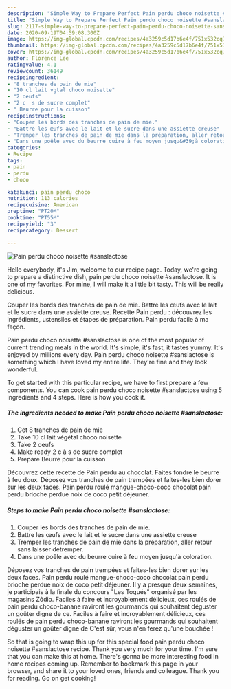 ```yaml
---
description: "Simple Way to Prepare Perfect Pain perdu choco noisette #sanslactose"
title: "Simple Way to Prepare Perfect Pain perdu choco noisette #sanslactose"
slug: 2117-simple-way-to-prepare-perfect-pain-perdu-choco-noisette-sanslactose
date: 2020-09-19T04:59:08.300Z
image: https://img-global.cpcdn.com/recipes/4a3259c5d17b6e4f/751x532cq70/pain-perdu-choco-noisette-sanslactose-photo-principale-de-la-recette.jpg
thumbnail: https://img-global.cpcdn.com/recipes/4a3259c5d17b6e4f/751x532cq70/pain-perdu-choco-noisette-sanslactose-photo-principale-de-la-recette.jpg
cover: https://img-global.cpcdn.com/recipes/4a3259c5d17b6e4f/751x532cq70/pain-perdu-choco-noisette-sanslactose-photo-principale-de-la-recette.jpg
author: Florence Lee
ratingvalue: 4.1
reviewcount: 36149
recipeingredient:
- "8 tranches de pain de mie"
- "10 cl lait vgtal choco noisette"
- "2 oeufs"
- "2 c  s de sucre complet"
- " Beurre pour la cuisson"
recipeinstructions:
- "Couper les bords des tranches de pain de mie."
- "Battre les œufs avec le lait et le sucre dans une assiette creuse"
- "Tremper les tranches de pain de mie dans la préparation, aller retour sans laisser detremper."
- "Dans une poêle avec du beurre cuire à feu moyen jusqu&#39;à coloration."
categories:
- Recipe
tags:
- pain
- perdu
- choco

katakunci: pain perdu choco 
nutrition: 113 calories
recipecuisine: American
preptime: "PT20M"
cooktime: "PT55M"
recipeyield: "3"
recipecategory: Dessert

---
```



![Pain perdu choco noisette #sanslactose](https://img-global.cpcdn.com/recipes/4a3259c5d17b6e4f/751x532cq70/pain-perdu-choco-noisette-sanslactose-photo-principale-de-la-recette.jpg)

Hello everybody, it's Jim, welcome to our recipe page. Today, we're going to prepare a distinctive dish, pain perdu choco noisette #sanslactose. It is one of my favorites. For mine, I will make it a little bit tasty. This will be really delicious.

Couper les bords des tranches de pain de mie. Battre les œufs avec le lait et le sucre dans une assiette creuse. Recette Pain perdu : découvrez les ingrédients, ustensiles et étapes de préparation. Pain perdu facile à ma façon.

Pain perdu choco noisette #sanslactose is one of the most popular of current trending meals in the world. It's simple, it's fast, it tastes yummy. It's enjoyed by millions every day. Pain perdu choco noisette #sanslactose is something which I have loved my entire life. They're fine and they look wonderful.


To get started with this particular recipe, we have to first prepare a few components. You can cook pain perdu choco noisette #sanslactose using 5 ingredients and 4 steps. Here is how you cook it.

<!--inarticleads1-->

##### The ingredients needed to make Pain perdu choco noisette #sanslactose:

1. Get 8 tranches de pain de mie
1. Take 10 cl lait végétal choco noisette
1. Take 2 oeufs
1. Make ready 2 c à s de sucre complet
1. Prepare  Beurre pour la cuisson


Découvrez cette recette de Pain perdu au chocolat. Faites fondre le beurre à feu doux. Déposez vos tranches de pain trempées et faites-les bien dorer sur les deux faces. Pain perdu roulé mangue-choco-coco chocolat pain perdu brioche perdue noix de coco petit déjeuner. 

<!--inarticleads2-->

##### Steps to make Pain perdu choco noisette #sanslactose:

1. Couper les bords des tranches de pain de mie.
1. Battre les œufs avec le lait et le sucre dans une assiette creuse
1. Tremper les tranches de pain de mie dans la préparation, aller retour sans laisser detremper.
1. Dans une poêle avec du beurre cuire à feu moyen jusqu&#39;à coloration.


Déposez vos tranches de pain trempées et faites-les bien dorer sur les deux faces. Pain perdu roulé mangue-choco-coco chocolat pain perdu brioche perdue noix de coco petit déjeuner. Il y a presque deux semaines, je participais à la finale du concours &#34;Les Toqués&#34; organisé par les magasins Zôdio. Faciles à faire et incroyablement délicieux, ces roulés de pain perdu choco-banane raviront les gourmands qui souhaitent déguster un goûter digne de ce. Faciles à faire et incroyablement délicieux, ces roulés de pain perdu choco-banane raviront les gourmands qui souhaitent déguster un goûter digne de C&#39;est sûr, vous n&#39;en ferez qu&#39;une bouchée ! 

So that is going to wrap this up for this special food pain perdu choco noisette #sanslactose recipe. Thank you very much for your time. I'm sure that you can make this at home. There's gonna be more interesting food in home recipes coming up. Remember to bookmark this page in your browser, and share it to your loved ones, friends and colleague. Thank you for reading. Go on get cooking!
